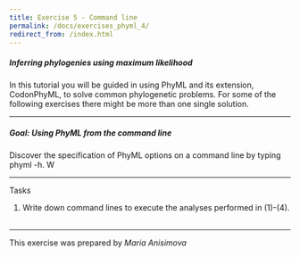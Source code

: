 ```yaml
---
title: Exercise 5 - Command line
permalink: /docs/exercises_phyml_4/
redirect_from: /index.html
---
```


##### Inferring phylogenies using maximum likelihood
In this tutorial you will be guided in using PhyML and its extension, CodonPhyML, to solve common phylogenetic problems. For some of the following exercises there might be more than one single solution.

---

##### **Goal: Using PhyML from the command line**

Discover the specification of PhyML options on a command line by typing phyml -h. W


---


<div class="panel panel-default">
    <div class="panel-heading">Tasks</div>
    <div class="panel-body">
    <ol>
      <li>Write down command lines to execute the analyses performed in (1)-(4).  </li>
    </ol>
    </div>
</div>

---

This exercise was prepared by *Maria Anisimova*
